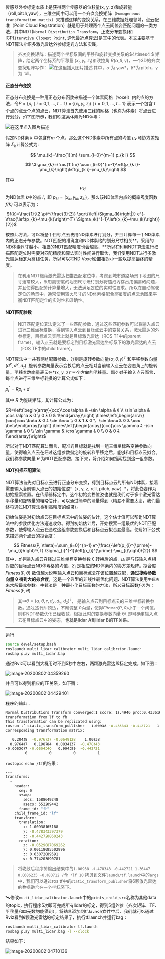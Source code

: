 
传感器外参标定本质上是获得两个传感器的位移量(x, y, z)和旋转量（roll,pitch,yaw），三维空间中可以用一个齐次变换矩阵（`Homogeneous transformation matrix`）来描述这样的变换关系，在三维数据处理领域，点云配准（Point Cloud Registration）就是用于处理两个点云间位姿匹配问题的一类方法，其中NDT(`Normal Distribution Transform`，正态分布变换)和ICP(`Iterative Closest Point`, 迭代最近点算法)是其中的代表。本文主要基于NDT算法介绍多激光雷达外参标定的方法和实践。

> 齐次变换矩阵：描述两个坐标系间的平移和旋转变换关系的$4\times4 $ 矩阵，给定两个坐标系的平移量 $(x_t, y_t, z_t)$和欧拉角 $R(\alpha, \beta, \gamma)$，一个3D的齐次变换矩阵写作：
> ![在这里插入图片描述](https://img-blog.csdnimg.cn/20200505121244173.png)
> 其中，$\alpha$ 为 yaw*，$\beta$*为 pitch，$\gamma$ 为 roll。

#### 正态分布变换

正态分布变换是一种用正态分布函数来描述一个体素网格（voxel）内的点的方法，令$P=\left\{p_{i} \mid i=0,1, \ldots, t-1\right\}$  = $\left\{\left(x_{i}, y_{i}, z_{i}\right) \mid i=0,1, \ldots, t-1\right\}$ 表示一个包含 *t* 个点的点云个点的点云，NDT算法首先使用三维的网格（也称为体素）将点云进行划分，如下图所示，我们称这类体素为ND体素：

![在这里插入图片描述](https://img-blog.csdnimg.cn/20200505121312396.jpg?x-oss-process=image/watermark,type_ZmFuZ3poZW5naGVpdGk,shadow_10,text_aHR0cHM6Ly9ibG9nLmNzZG4ubmV0L0FkYW1TaGFu,size_16,color_FFFFFF,t_70#pic_center)

假定ND体素 *k* 中包含有*m* 个点，那么这个ND体素中所有点的均值 $\mu_k$ 和协方差矩阵 $\Sigma_k$计算公式为:

$$
\mu_{k}=\frac{1}{m} \sum_{i=0}^{m-1} p_{k i}
$$

$$
                \Sigma_{k}=\frac{1}{m} \sum_{i=0}^{m-1}\left(p_{k i}-\mu_{k}\right)\left(p_{k i}-\mu_{k}\right)
$$

其中$$p_{k i}$$为ND体素 `k`中的点 *i*，即 $p_{k i}=\left(x_{k i}, y_{k i}, z_{k i}\right)$，那么该ND体素内点的概率密度函数 *f(k)* 可以表示为：

​                                                                      $f(k)=\frac{1}{(2 \pi)^{\frac{3}{2}} \sqrt{\left|\Sigma_{k}\right|}} e^{-\frac{\left(p_{k}-\mu_{k}\right)^{T} \Sigma_{k}^{-1}\left(p_{k}-\mu_{k}\right)}{2}}$

按照此方法，可以将整个目标点云使用ND体素进行划分，并且计算每一个ND体素内的正态分布参数。NDT匹配的准确度和ND体素格的划分尺寸相关**，采用的ND体素尺寸越小，相应的NDT匹配精度也会越高，**所以在利用NDT算法进行扫描匹配定位时需要对匹配精度和算法实时性间进行取舍，我们使用NDT进行多激光雷达标定为离线任务，所以可以将ND Voxel设置相对小一些以提高最终的精度。

> 在利用NDT继续激光雷达扫描匹配定位中，考虑到城市道路场景下地图的尺寸通常较大，采用高密度的地图尺寸进行划分将造成内存占用偏高的问题，并且使得匹配的计算量增大，无法满足定位的实时性要求。所以在自动驾驶定位的场景中，通常使用较大尺寸的ND体素格配合高密度的点云地图来平衡NDT匹配定位的实时性和准确性。

#### NDT匹配参数

> NDT匹配定位算法定义了一些匹配参数，通过这些匹配参数可以将输入点云进行三维坐标变换，得到输入点云到目标点云中的变换关系，激光雷达的外参标定，目标点云实际上就是目标激光雷达（ROS TF中的parent frame），输入点云就是要标定到目标激光雷达坐标系下的激光雷达的点云（ROS TF中的child frame）。

NDT算法中一共有两组配置参数，分别是旋转参数向量$(\alpha, \theta, \gamma)^{T}$ 和平移参数向量 $(d^{x},d^y,d_z)$ ,旋转参数向量表示变换后的点云相对当前输入点云在姿态角上的旋转量，平移参数向量表示在*(x, y, z)*三个方向的平移量。那么对于输入点云而言，每个点进行三维坐标转换的计算公式如下：

$p_{i}^{\prime}=R p_{i}+d$

其中 *R* 为旋转矩阵，其计算公式为：

$R=\left(\begin{array}{ccc}\cos \alpha & -\sin \alpha & 0 \\ \sin \alpha & \cos \alpha & 0 \\ 0 & 0 & 1\end{array}\right) \times\left(\begin{array}{ccc}\cos \beta & 0 & \sin \beta \\ 0 & 1 & 0 \\ -\sin \beta & 0 & \cos \beta\end{array}\right) \times\left(\begin{array}{ccc}\cos \gamma & -\sin \gamma & 0 \\ \sin \gamma & \cos \gamma & 0 \\ 0 & 0 & 1\end{array}\right)$

所以对于NDT匹配算法而言，配准的目标就是找到一组三维坐标系变换参数向量，使得输入点云在经过这组参数指定的旋转和平移之后，能够和目标点云拟合。我们称参数向量 $\theta$ 为NDT匹配参数，接下来，将介绍如何搜索找到这一组参数。

#### NDT扫描匹配算法

NDT算法首先对目标点云进行正态分布变换，得到目标点云的所有ND体素，接着需要输入当前输入点云的初始位姿*（x, y, z, roll, pitch, yaw）*，将此位姿作为初始搜索位置。在传感器标定中，这个初始变换位姿也就是我们对于多个激光雷达平移量和旋转量的粗略估计，可以通过简单的测量得到（精度不需要太高，我们最终将通过NDT算法得到高精度的结果）。

初始位姿是对初始点云在目标点云中的位姿的估计，这个估计值可以帮助NDT算法中的参数优化方法迅速收敛。得到初始估计后，开始搜索一组最优的NDT匹配参数，使得输入点云在通过这组参数变换后和目标点云拟合度最高。使用如下公式来描述两个点云的拟合度：

$$
Fitness(P, \theta)=\sum_{i=0}^{n-1} e^{\frac{-\left(p_{i}^{\prime}-\mu_{i}\right)^{T} \Sigma_{i}^{-1}\left(p_{i}^{\prime}-\mu_{i}\right)}{2}}
$$
其中，$p{\prime}$是输入点云在经过三维坐标变换参数 θ 转换后的点，$\mu_i$ 是与该输入点相对应的目标点云ND体素格的均值，$\Sigma_i$ 是相应的ND体素内的协方差矩阵。拟合度$Fitness(P,\theta)$ 数值越大说明输入点云和目标点云在该位置越匹配，**通过搜索参数向量 θ 得到大的拟合度**，这是一个典型的非线性最优化问题，NDT算法使用`牛顿法`来求解最优参数。牛顿法是一种最小化目标函数的方法，所以目标函数$f(\theta)$为：$Fitness(P,\theta)$

> 其中$\theta=\left(\alpha, \theta, \gamma, d_{x}, d_{y}, d_{z}\right)^{T}$， 是输入点云到目标点云的三维坐标转换参数。通过迭代牛顿法，不断调整 θ向量，使得$Fitness(P,\theta)$小于一个阈值，则称NDT参数优化已经收敛，根据此时的变换参数向量 θ\ 即可确定输入点云在目标点云中的姿态，**也就是lidar A到lidar B的TF关系。**


---
运行

```bash
source devel/setup.bash
roslaunch multi_lidar_calibrator multi_lidar_calibrator.launch
rosbag play multi_lidar.bag
```

通过Rviz可以看到大概用时不到5秒中左右，两颗激光雷达即标定完成，如下图：

![image-20200802104359260](picture/image-20200802104359260.png)

并且可以得到相应的TF关系，如下图：

![image-20200802104429401](picture/image-20200802104429401.png)

程序的输出：

```bash
Normal Distributions Transform converged:1 score: 19.4946 prob:0.433616
transformation from lf to fh
This transformation can be replicated using:
rosrun tf static_transform_publisher   1.00938 -0.478343 -0.442721   1.36447 0.0686235 -0.080712 /fh /lf 10
Corresponding transformation matrix:

   0.20438  -0.976737 -0.0649128    1.00938
  0.976487   0.198784  0.0834137  -0.478343
-0.0685697 -0.0804346   0.994399  -0.442721
         0          0          0          1
```

`rostopic echo /tf`的结果：

```bash
---
transforms: 
  - 
    header: 
      seq: 0
      stamp: 
        secs: 1588649248
        nsecs: 552209442
      frame_id: "fh"
    child_frame_id: "lf"
    transform: 
      translation: 
        x: 1.00938165188
        y: -0.478343397379
        z: -0.442720860243
      rotation: 
        x: -0.0529087069262
        y: 0.00118085502996
        z: 0.63072089591
        w: 0.774203090781
```

> 将收敛后程序的输出结果中的`1.00938 -0.478343 -0.442721 1.36447 0.0686235 -0.080712 /fh /lf 10` 拷贝到文件`launch/tf.launch`中的`args`中，我们可以通过ros tf中的`static_transform_publisher`将6颗激光雷达的数据融合在一个坐标系下。

:artificial_satellite:修改`multi_lidar_calibrator.launch`中的`points_child_src`名称为其他data的topic，执行程序5次即可完成所有lidar的标定，得到5组外参（齐次矩阵、TF、平移量和四元数均能得到），将结果添加到tf.launch文件中后，我们就可以通过Rviz看到6颗激光雷达的标定结果了，执行tf.launch并运行bag：

```bash
roslaunch multi_lidar_calibrator tf.launch
rosbag play multi_lidar.bag -l --clock
```

结果如下：

![image-20200802104710136](picture/image-20200802104710136.png)


